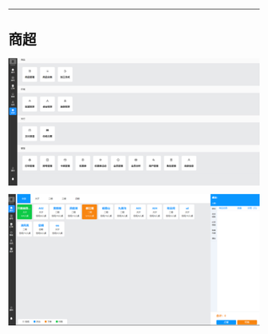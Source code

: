---
# 商超
![image-20240305095028717](https://raw.githubusercontent.com/xssctt/typora_image/main/img/202403050958295.png)

![image-20240305095010821](https://raw.githubusercontent.com/xssctt/typora_image/main/img/202403050958933.png)
